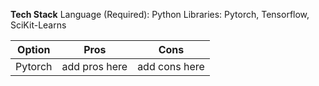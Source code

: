 **Tech Stack**
Language (Required): Python
Libraries: Pytorch, Tensorflow, SciKit-Learns

| **Option** | **Pros** | **Cons** |
|-----------|-----------|----------|
| Pytorch | add pros here| add cons here|